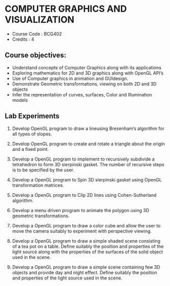 # COMPUTER GRAPHICS AND VISUALIZATION 
- Course Code : BCG402
- Credits : 4

## Course objectives:
* Understand concepts of Computer Graphics along with its applications
* Exploring mathematics for 2D and 3D graphics along with OpenGL API’s
* Use of Computer graphics in animation and GUIdesign.
* Demonstrate Geometric transformations, viewing on both 2D and 3D objects
* Infer the representation of curves, surfaces, Color and Illumination models

## Lab Experiments

1. Develop OpenGL program to draw a lineusing Bresenham’s algorithm for all types of slopes. 

2. Develop OpenGL program to create and rotate a triangle about the origin and a fixed point.

3. Develop a OpenGL program to implement to recursively subdivide a tetrahedron to form 3D sierpinski gasket. The number of recursive steps is to be specified by the user.

4. Develop a OpenGL program to Spin 3D sierpinski gasket using OpenGL transformation matrices.

5. Develop a OpenGL program to Clip 2D lines using Cohen-Sutherland algorithm.

6. Develop a menu driven program to animate the polygon using 3D geometric transformations.

7. Develop a OpenGL program to draw a color cube and allow the user to move the camera suitably to
experiment with perspective viewing.

8. Develop a OpenGL program to draw a simple shaded scene consisting of a tea pot on a table. Define
suitably the position and properties of the light source along with the properties of the surfaces of the
solid object used in the scene.

9. Develop a OpenGL program to draw a simple scene containing few 3D objects and provide day and night
effect. Define suitably the position and properties of the light source used in the scene.
